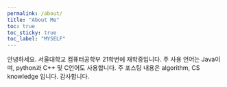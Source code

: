 ```yaml
---
permalink: /about/
title: "About Me"
toc: true
toc_sticky: true
toc_label: "MYSELF"
---
```


안녕하세요. 서울대학교 컴퓨터공학부 21학번에 재학중입니다.
주 사용 언어는 Java이며, python과 C++ 및 C언어도 사용합니다.
주 포스팅 내용은 algorithm, CS knowledge 입니다.
감사합니다.